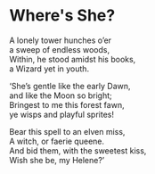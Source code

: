 # Where's She?

A lonely tower hunches o’er  
a sweep of endless woods,  
Within, he stood amidst his books,  
a Wizard yet in youth.  

‘She’s gentle like the early Dawn,  
and like the Moon so bright;  
Bringest to me this forest fawn,  
ye wisps and playful sprites!  

Bear this spell to an elven miss,  
A witch, or faerie queene.  
And bid them, with the sweetest kiss,  
Wish she be, my Helene?’  

